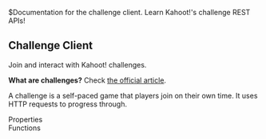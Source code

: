 $Documentation for the challenge client. Learn Kahoot!'s challenge REST APIs!
## Challenge Client
Join and interact with Kahoot! challenges.

**What are challenges?**
Check [the official article](https://support.kahoot.com/hc/en-us/articles/115016051167-What-is-a-challenge-).

A challenge is a self-paced game that players join on their own time. It uses HTTP requests to progress through.

<div class="info">
  <div>
    <span>Properties</span>
    <a link=""></a>
  </div>
  <div>
    <span>Functions</span>
    <a link=""></a>
  </div>
</div>
